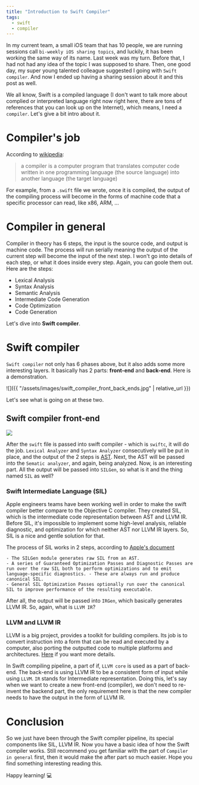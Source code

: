 ```yaml
---
title: "Introduction to Swift Compiler"
tags:
  - swift
  - compiler
---
```


In my current team, a small iOS team that has 10 people, we are running sessions call `bi-weekly iOS sharing topics`, and luckily, it has been working the same way of its name. Last week was my turn. Before that, I had not had any idea of the topic I was supposed to share. Then, one good day, my super young talented colleague suggested I going with `Swift compiler`. And now I ended up having a sharing session about it and this post as well.

We all know, Swift is a compiled language (I don't want to talk more about complied or interpreted language right now right here, there are tons of references that you can look up on the Internet), which means, I need a `compiler`. Let's give a bit intro about it.

# Compiler's job

According to [wikipedia](https://en.wikipedia.org/wiki/Compiler):
> a compiler is a computer program that translates computer code written in one programming language (the source language) into another language (the target language)

For example, from a `.swift` file we wrote, once it is compiled, the output of the compiling process will become in the forms of machine code that a specific processor can read, like x86, ARM, …

# Compiler in general

Compiler in theory has 6 steps, the input is the source code, and output is machine code. The process will run serially meaning the output of the current step will become the input of the next step.
I won't go into details of each step, or what it does inside every step. Again, you can goole them out. Here are the steps:

- Lexical Analysis
- Syntax Analysis
- Semantic Analysis
- Intermediate Code Generation
- Code Optimization
- Code Generation

Let's dive into **Swift compiler**.

# Swift compiler

`Swift compiler` not only has 6 phases above, but it also adds some more interesting layers. It basically has 2 parts: **front-end** and **back-end**. Here is a demonstration.

<!-- ![]("/assets/images/swift_compiler_front_back_ends.jpg") -->

![]({{ "/assets/images/swift_compiler_front_back_ends.jpg" | relative_url }})

Let's see what is going on at these two.

## Swift compiler front-end

![]("/assets/images/swift_compiler_pipeline.jpg")

After the `swift` file is passed into swift compiler - which is `swiftc`, it will do the job. `Lexical Analyzer` and `Syntax Analyzer` consecutively will be put in place, and the output of the 2 steps is [AST](https://en.wikipedia.org/wiki/Abstract_syntax_tree). Next, the AST will be passed into the `Sematic analyzer`, and again, being analyzed. Now, is an interesting part. All the output will be passed into `SILGen`, so what is it and the thing named `SIL` as well?

### Swift Intermediate Language (SIL)

Apple engineers teams have been working well in order to make the swift compiler better compare to the Objective C compiler. They created SIL, which is the intermediate code representation between AST and LLVM IR. Before SIL, it's impossible to implement some high-level analysis, reliable diagnostic, and optimization for which neither AST nor LLVM IR layers. So, SIL is a nice and gentle solution for that. 

The process of SIL works in 2 steps, according to [Apple's document](https://github.com/apple/swift/blob/main/docs/SIL.rst)

```
- The SILGen module generates raw SIL from an AST.
- A series of Guaranteed Optimization Passes and Diagnostic Passes are run over the raw SIL both to perform optimizations and to emit language-specific diagnostics. - These are always run and produce canonical SIL.
- General SIL Optimization Passes optionally run over the canonical SIL to improve performance of the resulting executable.
```

After all, the output will be passed into `IRGen`, which basically generates LLVM IR. So, again,  what is `LLVM IR`?

### LLVM and LLVM IR

LLVM is a big project, provides a toolkit for building compilers. Its job is to convert instruction into a form that can be read and executed by a computer, also porting the outputted code to multiple platforms and architectures. [Here](https://llvm.org/) if you want more details.

In Swift compiling pipeline, a part of if, `LLVM core` is used as a part of back-end. The back-end is using LLVM IR to be a consistent form of input while using `LLVM`. `IR` stands for Intermediate representation. Doing this, let's say when we want to create a new front-end (compiler), we don't need to re-invent the backend part, the only requirement here is that the new compiler needs to have the output in the form of LLVM IR.

# Conclusion
So we just have been through the Swift compiler pipeline, its special components like SIL, LLVM IR. Now you have a basic idea of how the Swift compiler works. Still recommend you get familiar with the part of `Compiler in general` first, then it would make the after part so much easier. Hope you find something interesting reading this.

Happy learning! 💻
